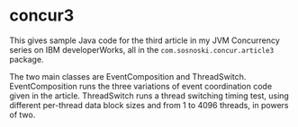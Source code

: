 concur3
============

This gives sample Java code for the third article in my JVM Concurrency series on IBM
developerWorks, all in the `com.sosnoski.concur.article3` package.

The two main classes are EventComposition and ThreadSwitch. EventComposition runs the three variations
of event coordination code given in the article. ThreadSwitch runs a thread switching timing test,
using different per-thread data block sizes and from 1 to 4096 threads, in powers of two.

